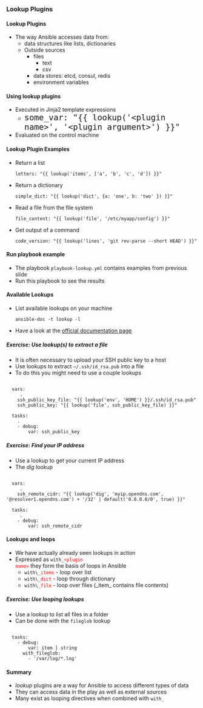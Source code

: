 ### Lookup Plugins


#### Lookup Plugins
* The way Ansible accesses data from:
   * data structures like lists, dictionaries
   * Outside sources
       * files 
          * text
          * csv
       * data stores: etcd, consul, redis
       * environment variables


#### Using lookup plugins
* Executed in Jinja2 template expressions <!-- .element: class="fragment" data-fragment-index="0" -->
   * <code style="font-size:16pt;">some_var: "{{ lookup('&lt;plugin name&gt;', '&lt;plugin argument&gt;') }}"</code>
* Evaluated on the control machine <!-- .element: class="fragment" data-fragment-index="1" -->



#### Lookup Plugin Examples
* Return a list <!-- .element: class="fragment" data-fragment-index="0" -->
   ```
   letters: "{{ lookup('items', ['a', 'b', 'c', 'd']) }}"
   ```
* Return a dictionary <!-- .element: class="fragment" data-fragment-index="1" -->
   ```
   simple_dict: "{{ lookup('dict', {a: 'one', b: 'two' }) }}"
   ```
* Read a file from the file system <!-- .element: class="fragment" data-fragment-index="2" -->
   ```
   file_content: "{{ lookup('file', '/etc/myapp/config') }}"
   ```
* Get output of a command <!-- .element: class="fragment" data-fragment-index="3" -->
   ```
   code_version: "{{ lookup('lines', 'git rev-parse --short HEAD') }}"
   ```


#### Run playbook example
* The playbook `playbook-lookup.yml` contains examples from previous slide
* Run this playbook to see the results


#### Available Lookups

* List available lookups on your machine
   ```
   ansible-doc -t lookup -l
   ```
* Have a look at the [official documentation page](https://docs.ansible.com/ansible/latest/plugins/lookup.html)


##### Exercise: Use lookup(s) to extract a file
* It is often necessary to upload your SSH public key to a host
* Use lookups to extract `~/.ssh/id_rsa.pub` into a file
* To do this you might need to use a couple lookups <!-- .element: class="fragment" data-fragment-index="0" -->
<pre class="fragment" data-fragment-index="0"><code data-trim>
  vars:
     .
    ssh_public_key_file: "{{ lookup('env', 'HOME') }}/.ssh/id_rsa.pub"
    ssh_public_key: "{{ lookup('file', ssh_public_key_file) }}"

  tasks:
    .
    - debug:
        var: ssh_public_key
</code></pre>



##### Exercise: Find your IP address
* Use a lookup to get your current IP address
* The <!-- .element: class="fragment" data-fragment-index="0" -->_dig_ lookup

<pre class="fragment" data-fragment-index="0"><code data-trim>
  vars:
     .
    ssh_remote_cidr: "{{ lookup('dig', 'myip.opendns.com', '@resolver1.opendns.com') + '/32' | default('0.0.0.0/0', true) }}"

  tasks:
     .
    - debug:
        var: ssh_remote_cidr
</code></pre>


#### Lookups and loops
* We have actually already seen lookups in action <!-- .element: class="fragment" data-fragment-index="0" -->
* Expressed as  <!-- .element: class="fragment" data-fragment-index="1" --><code>with\_</code><code style="color:red;">&lt;plugin name&gt;</code> they form the basis of loops in Ansible
   * <!-- .element: class="fragment" data-fragment-index="2" --><code>with\_</code><code style="color:red;">items</code> - loop over list
   * <!-- .element: class="fragment" data-fragment-index="3" --><code>with\_</code><code style="color:red;">dict</code> - loop through dictionary
   * <!-- .element: class="fragment" data-fragment-index="4" --><code>with\_</code><code style="color:red;">file</code> - loop over files (_item_ contains file contents)


##### Exercise: Use looping lookups
* Use a lookup to list all files in a folder 
* Can be done with the <!-- .element: class="fragment" data-fragment-index="0" -->`fileglob` lookup

<pre class="fragment" data-fragment-index="0"><code data-trim>
  tasks:
    - debug:
        var: item | string
      with_fileglob: 
        - '/var/log/*.log'
</code></pre>


#### Summary
* _lookup_ plugins are a way for Ansible to access different types of data
* They can access data in the play as well as external sources
* Many exist as looping directives when combined with `with_`
